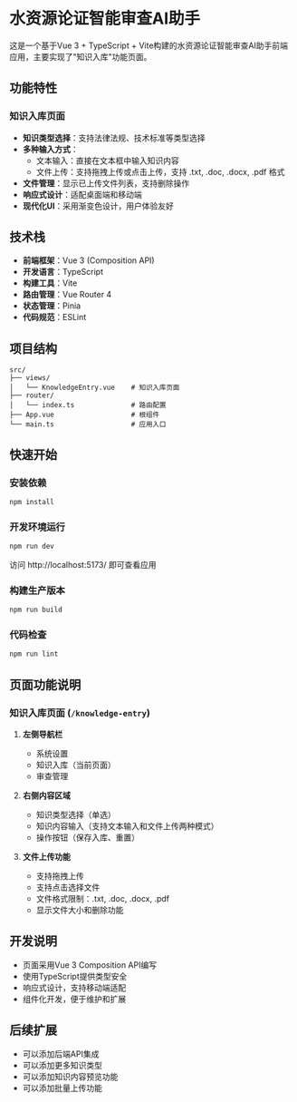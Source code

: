 # 水资源论证智能审查AI助手

这是一个基于Vue 3 + TypeScript + Vite构建的水资源论证智能审查AI助手前端应用，主要实现了"知识入库"功能页面。

## 功能特性

### 知识入库页面
- **知识类型选择**：支持法律法规、技术标准等类型选择
- **多种输入方式**：
  - 文本输入：直接在文本框中输入知识内容
  - 文件上传：支持拖拽上传或点击上传，支持 .txt, .doc, .docx, .pdf 格式
- **文件管理**：显示已上传文件列表，支持删除操作
- **响应式设计**：适配桌面端和移动端
- **现代化UI**：采用渐变色设计，用户体验友好

## 技术栈

- **前端框架**：Vue 3 (Composition API)
- **开发语言**：TypeScript
- **构建工具**：Vite
- **路由管理**：Vue Router 4
- **状态管理**：Pinia
- **代码规范**：ESLint

## 项目结构

```
src/
├── views/
│   └── KnowledgeEntry.vue    # 知识入库页面
├── router/
│   └── index.ts              # 路由配置
├── App.vue                   # 根组件
└── main.ts                   # 应用入口
```

## 快速开始

### 安装依赖

```sh
npm install
```

### 开发环境运行

```sh
npm run dev
```

访问 http://localhost:5173/ 即可查看应用

### 构建生产版本

```sh
npm run build
```

### 代码检查

```sh
npm run lint
```

## 页面功能说明

### 知识入库页面 (`/knowledge-entry`)

1. **左侧导航栏**
   - 系统设置
   - 知识入库（当前页面）
   - 审查管理

2. **右侧内容区域**
   - 知识类型选择（单选）
   - 知识内容输入（支持文本输入和文件上传两种模式）
   - 操作按钮（保存入库、重置）

3. **文件上传功能**
   - 支持拖拽上传
   - 支持点击选择文件
   - 文件格式限制：.txt, .doc, .docx, .pdf
   - 显示文件大小和删除功能

## 开发说明

- 页面采用Vue 3 Composition API编写
- 使用TypeScript提供类型安全
- 响应式设计，支持移动端适配
- 组件化开发，便于维护和扩展

## 后续扩展

- 可以添加后端API集成
- 可以添加更多知识类型
- 可以添加知识内容预览功能
- 可以添加批量上传功能
